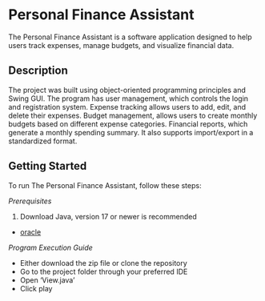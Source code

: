 # Personal Finance Assistant
The Personal Finance Assistant is a software application designed to help users track expenses, manage budgets, and visualize financial data.


## Description
The project was built using object-oriented programming principles and Swing GUI. The program has user management, which controls the login and registration system. Expense tracking allows users to add, edit, and delete their expenses. Budget management, allows users to create monthly budgets based on different expense categories. Financial reports, which generate a monthly spending summary. It also supports import/export in a standardized format. 

## Getting Started
To run The Personal Finance Assistant, follow these steps:

*Prerequisites* 
1. Download Java, version 17 or newer is recommended
* [oracle](https://www.oracle.com/java/technologies/downloads/)

*Program Execution Guide*
* Either download the zip file or clone the repository
* Go to the project folder through your preferred IDE
* Open ‘View.java’
* Click play
	
